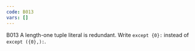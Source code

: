 ```yaml
---
code: B013
vars: []
---
```


B013 A length-one tuple literal is redundant.  Write `except {0}:` instead of `except ({0},):`.